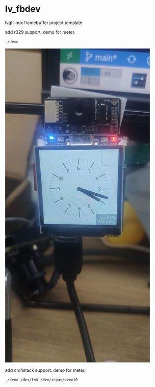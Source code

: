 # lv_fbdev
lvgl linux framebuffer project template

add r329 support. demo for meter.
``` bash
./demo
```
![](./demo.jpg)

add cm4stack support. demo for meter.
``` bash
./demo /dev/fb0 /dev/input/event0
```